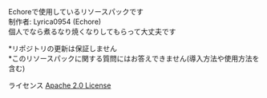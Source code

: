 Echoreで使用しているリソースパックです  
制作者: Lyrica0954 (Echore)  
個人でなら煮るなり焼くなりしてもらって大丈夫です  

*リポジトリの更新は保証しません  
*このリソースパックに関する質問にはお答えできません(導入方法や使用方法を含む)

ライセンス [Apache 2.0 License](./LICENSE)
